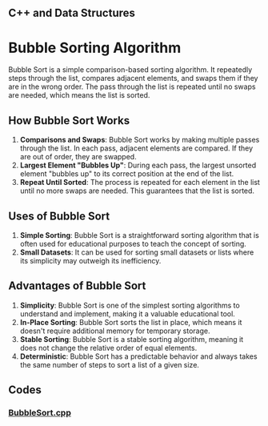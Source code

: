 ## C++ and Data Structures 
# Bubble Sorting Algorithm
Bubble Sort is a simple comparison-based sorting algorithm. It repeatedly steps through the list, compares adjacent elements, and swaps them if they are in the wrong order. The pass through the list is repeated until no swaps are needed, which means the list is sorted.

## How Bubble Sort Works
1. **Comparisons and Swaps**: Bubble Sort works by making multiple passes through the list. In each pass, adjacent elements are compared. If they are out of order, they are swapped.
1. **Largest Element "Bubbles Up"**: During each pass, the largest unsorted element "bubbles up" to its correct position at the end of the list.
1. **Repeat Until Sorted**: The process is repeated for each element in the list until no more swaps are needed. This guarantees that the list is sorted.

## Uses of Bubble Sort
1. **Simple Sorting**: Bubble Sort is a straightforward sorting algorithm that is often used for educational purposes to teach the concept of sorting.
1. **Small Datasets**: It can be used for sorting small datasets or lists where its simplicity may outweigh its inefficiency.

## Advantages of Bubble Sort
1. **Simplicity**: Bubble Sort is one of the simplest sorting algorithms to understand and implement, making it a valuable educational tool.
1. **In-Place Sorting**: Bubble Sort sorts the list in place, which means it doesn't require additional memory for temporary storage.
1. **Stable Sorting**: Bubble Sort is a stable sorting algorithm, meaning it does not change the relative order of equal elements.
1. **Deterministic**: Bubble Sort has a predictable behavior and always takes the same number of steps to sort a list of a given size.

## Codes
### [BubbleSort.cpp](https://github.com/Nithish-1804/Bubble-Sort/blob/main/BubbleSort.cpp)
